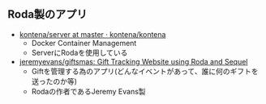 ## Roda製のアプリ

* [kontena/server at master · kontena/kontena](https://github.com/kontena/kontena/tree/master/server)
  * Docker Container Management
  * ServerにRodaを使用している
* [jeremyevans/giftsmas: Gift Tracking Website using Roda and Sequel](https://github.com/jeremyevans/giftsmas)
  * Giftを管理する為のアプリ(どんなイベントがあって、誰に何のギフトを送ったのか等)
  * Rodaの作者であるJeremy Evans製
